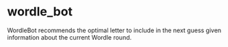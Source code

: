 # wordle_bot
WordleBot recommends the optimal letter to include in the next guess given information about the current Wordle round.
